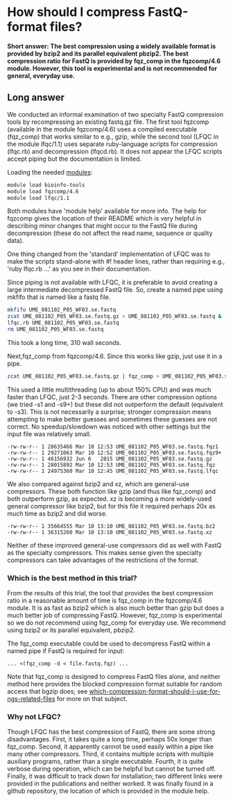 # How should I compress FastQ-format files?

**Short answer: The best compression using a widely available format is provided by bzip2 and its parallel equivalent pbzip2. The best compression ratio for FastQ is provided by fqz_comp in the fqzcomp/4.6 module.  However, this tool is experimental and is not recommended for general, everyday use.**

## Long answer

We conducted an informal examination of two specialty FastQ compression tools
by recompressing an existing fastq.gz file.
The first tool fqzcomp (available in the module fqzcomp/4.6)
uses a compiled executable (fqz_comp) that works similar to e.g., gzip,
while the second tool (LFQC in the module lfqc/1.1) uses separate
ruby-language scripts for compression (lfqc.rb) and decompression (lfqcd.rb).
It does not appear the LFQC scripts accept piping
but the documentation is limited.

Loading the needed [modules](../cluster_guides/modules.md):

```bash
module load bioinfo-tools
module load fqzcomp/4.6
module load lfqc/1.1
```

Both modules have 'module help' available for more info. The help for fqzcomp gives the location of their README which is very helpful in describing minor changes that might occur to the FastQ file during decompression (these do not affect the read name, sequence or quality data).

One thing changed from the 'standard' implementation of LFQC was to make the scripts stand-alone with #! header lines, rather than requiring e.g., 'ruby lfqc.rb ...' as you see in their documentation.

Since piping is not available with LFQC, it is preferable to avoid creating a large intermediate decompressed FastQ file. So, create a named pipe using mkfifo that is named like a fastq file.

```bash
mkfifo UME_081102_P05_WF03.se.fastq
zcat UME_081102_P05_WF03.se.fastq.gz > UME_081102_P05_WF03.se.fastq &
lfqc.rb UME_081102_P05_WF03.se.fastq
rm UME_081102_P05_WF03.se.fastq
```

This took a long time, 310 wall seconds.

Next,fqz_comp from fqzcomp/4.6. Since this works like gzip, just use it in a pipe.

```bash
zcat UME_081102_P05_WF03.se.fastq.gz | fqz_comp > UME_081102_P05_WF03.se.fastq.fqz
```

This used a little multithreading (up to about 150% CPU) and was much faster than LFQC, just 2-3 seconds. There are other compression options (we tried -s1 and -s9+) but these did not outperform the default (equivalent to -s3). This is not necessarily a surprise; stronger compression means attempting to make better guesses and sometimes these guesses are not correct. No speedup/slowdown was noticed with other settings but the input file was relatively small.

```console
-rw-rw-r-- 1 28635466 Mar 10 12:53 UME_081102_P05_WF03.se.fastq.fqz1
-rw-rw-r-- 1 29271063 Mar 10 12:52 UME_081102_P05_WF03.se.fastq.fqz9+
-rw-rw-r-- 1 46156932 Jun 6   2015 UME_081102_P05_WF03.se.fastq.gz
-rw-rw-r-- 1 28015892 Mar 10 12:53 UME_081102_P05_WF03.se.fastq.fqz
-rw-rw-r-- 1 24975360 Mar 10 12:45 UME_081102_P05_WF03.se.fastq.lfqc
```

We also compared against bzip2 and xz, which are general-use compressors. These both function like gzip (and thus like fqz_comp) and both outperform gzip, as expected. xz is becoming a more widely-used general compressor like bzip2, but for this file it required perhaps 20x as much time as bzip2 and did worse.

```console
-rw-rw-r-- 1 35664555 Mar 10 13:10 UME_081102_P05_WF03.se.fastq.bz2
-rw-rw-r-- 1 36315260 Mar 10 13:10 UME_081102_P05_WF03.se.fastq.xz
```

Neither of these improved general-use compressors did as well with FastQ as the specialty compressors. This makes sense given the specialty compressors can take advantages of the restrictions of the format.

### Which is the best method in this trial?

From the results of this trial, the tool that provides the best compression ratio in a reasonable amount of time is fqz_comp in the fqzcomp/4.6 module. It is as fast as bzip2 which is also much better than gzip but does a much better job of compressing FastQ.  However, fqz_comp is experimental so we do not recommend using fqz_comp for everyday use.  We recommend using bzip2 or its parallel equivalent, pbzip2.

The fqz_comp executable could be used to decompress FastQ within a named pipe if FastQ is required for input:

```text
... <(fqz_comp -d < file.fastq.fqz) ...
```

Note that fqz_comp is designed to compress FastQ files alone, and neither method here provides the blocked compression format suitable for random access that bgzip does; see [which-compression-format-should-i-use-for-ngs-related-files](compress_format.md) for more on that subject.

### Why not LFQC?

Though LFQC has the best compression of FastQ, there are some strong disadvantages. First, it takes quite a long time, perhaps 50x longer than fqz_comp. Second, it apparently cannot be used easily within a pipe like many other compressors. Third, it contains multiple scripts with multiple auxiliary programs, rather than a single executable. Fourth, it is quite verbose during operation, which can be helpful but cannot be turned off. Finally, it was difficult to track down for installation; two different links were provided in the publications and neither worked. It was finally found in a github repository, the location of which is provided in the module help.
